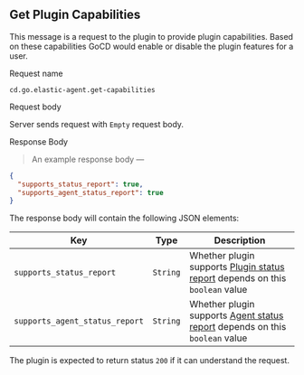 ## Get Plugin Capabilities

This message is a request to the plugin to provide plugin capabilities. Based on these capabilities GoCD would enable or disable the plugin features for a user.

<p class='request-name-heading'>Request name</p>

`cd.go.elastic-agent.get-capabilities`

<p class='request-body-heading'>Request body</p>

Server sends request with `Empty` request body.

<p class='response-code-heading'>Response Body</p>

> An example response body —

```json
{
  "supports_status_report": true,
  "supports_agent_status_report": true
}
```

The response body will contain the following JSON elements:

<p class='attributes-table-follows'></p>

| Key                      | Type      | Description                                                                             |
|--------------------------|-----------|-----------------------------------------------------------------------------------------|
| `supports_status_report` | `String`  |  Whether plugin supports [Plugin status report](#get-plugin-status-report) depends on this `boolean` value |
| `supports_agent_status_report` | `String`  |  Whether plugin supports [Agent status report](#get-agent-status-report) depends on this `boolean` value |


The plugin is expected to return status `200` if it can understand the request.
